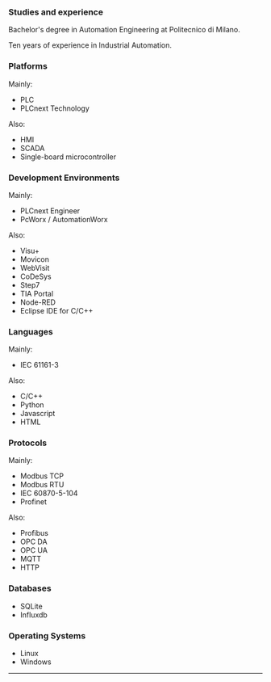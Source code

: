 ### Studies and experience

Bachelor's degree in Automation Engineering at Politecnico di Milano.

Ten years of experience in Industrial Automation.


### Platforms
Mainly:
- PLC
- PLCnext Technology

Also:
- HMI
- SCADA
- Single-board microcontroller

### Development Environments
Mainly:
- PLCnext Engineer
- PcWorx / AutomationWorx

Also:
- Visu+
- Movicon
- WebVisit
- CoDeSys
- Step7
- TIA Portal
- Node-RED
- Eclipse IDE for C/C++

### Languages
Mainly:
- IEC 61161-3

Also:
- C/C++
- Python
- Javascript
- HTML

### Protocols
Mainly:
- Modbus TCP
- Modbus RTU
- IEC 60870-5-104
- Profinet

Also: 
- Profibus
- OPC DA
- OPC UA
- MQTT
- HTTP

### Databases
- SQLite
- Influxdb

### Operating Systems
- Linux
- Windows

---
